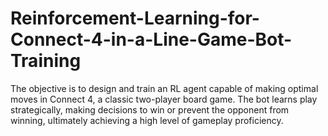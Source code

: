 # Reinforcement-Learning-for-Connect-4-in-a-Line-Game-Bot-Training
The objective is to design and train an RL agent capable of making optimal moves in Connect 4, a classic two-player board game. The bot learns play strategically, making decisions to win or prevent the opponent from winning, ultimately achieving a high level of gameplay proficiency.
